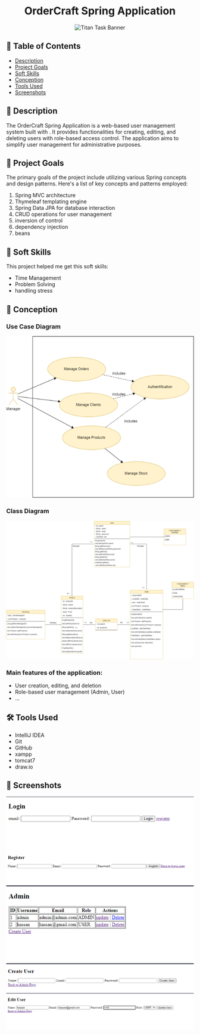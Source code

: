 <h1 align="center">
  OrderCraft Spring Application
</h1>

<p align="center">
  <img src="https://maghreb.simplonline.co/_next/image?url=https%3A%2F%2Fsimplonline-v3-prod.s3.eu-west-3.amazonaws.com%2Fmedia%2Fimage%2Fjpg%2Fartisan-coup-moyen-faisant-coupe-bois-52683-126475-658019fa23e3a331874602.jpg&w=1280&q=75" alt="Titan Task Banner">
</p>

## 📝 Table of Contents
- [Description](#description)
- [Project Goals](#project-goals)
- [Soft Skills](#soft-skills)
- [Conception](#conception)
- [Tools Used](#tools-used)
- [Screenshots](#screenshots)

## 🧐 Description <a name = "description"></a>
The OrderCraft Spring Application is a web-based user management system built with . It provides functionalities for creating, editing, and deleting users with role-based access control. The application aims to simplify user management for administrative purposes.

## 🎯 Project Goals <a name = "project-goals"></a>
The primary goals of the project include utilizing various Spring concepts and design patterns. Here's a list of key concepts and patterns employed:

1. Spring MVC architecture
2. Thymeleaf templating engine
3. Spring Data JPA for database interaction
4. CRUD operations for user management
5. inversion of control
6. dependency injection
7. beans

## 🤝 Soft Skills <a name = "soft-skills"></a>
This project helped me get this soft skills:

- Time Management
- Problem Solving
- handling stress
  

## 📝 Conception <a name = "conception"></a>
### Use Case Diagram
![usecase Diagram](src/main/webapp/WEB-INF/assets/UseCase.drawio.png)

### Class Diagram
![Class Diagram](src/main/webapp/WEB-INF/assets/OrderCraft.drawio.png)

### Main features of the application:
- User creation, editing, and deletion
- Role-based user management (Admin, User)
- ...


## 🛠️ Tools Used <a name = "tools-used"></a>
- IntelliJ IDEA
- Git
- GitHub
- xampp
- tomcat7
- draw.io


## 📸 Screenshots <a name = "screenshots"></a>

![Class Diagram](src/main/webapp/WEB-INF/assets/Login.png)
![Class Diagram](src/main/webapp/WEB-INF/assets/Screen.png)
![Class Diagram](src/main/webapp/WEB-INF/assets/admindash.png)
![Class Diagram](src/main/webapp/WEB-INF/assets/createuserfromadmin.png)
![Class Diagram](src/main/webapp/WEB-INF/assets/update.png)


